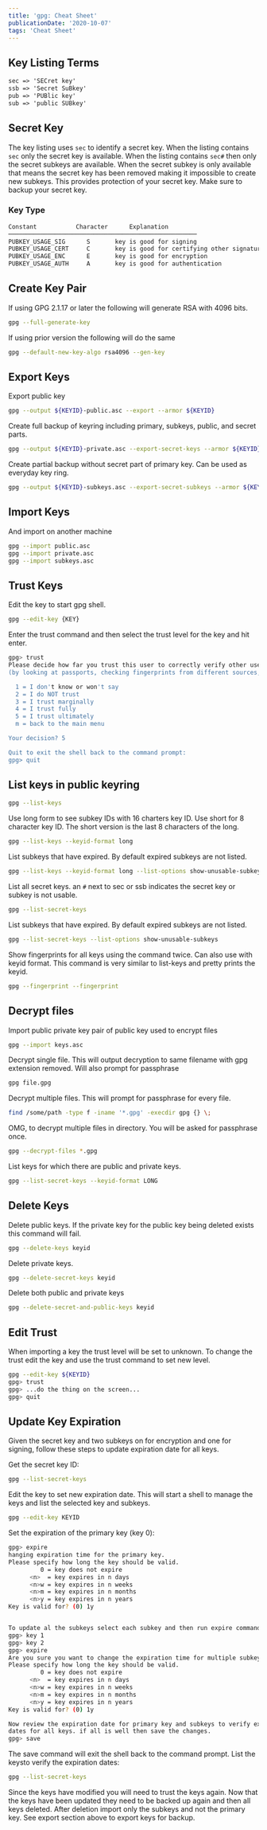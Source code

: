 ```yaml
---
title: 'gpg: Cheat Sheet'
publicationDate: '2020-10-07'
tags: 'Cheat Sheet'
---
```


## Key Listing Terms
```txt
sec => 'SECret key'
ssb => 'Secret SuBkey'
pub => 'PUBlic key'
sub => 'public SUBkey'
```

## Secret Key
The key listing uses `sec` to identify a secret key. When the listing contains `sec` only the secret key is available.
When the listing contains `sec#` then only the secret subkeys are available. When the secret subkey is only available
that means the secret key has been removed making it impossible to create new subkeys. This provides protection of your
secret key. Make sure to backup your secret key.

### Key Type
```txt
Constant           Character      Explanation
─────────────────────────────────────────────────────
PUBKEY_USAGE_SIG      S       key is good for signing
PUBKEY_USAGE_CERT     C       key is good for certifying other signatures
PUBKEY_USAGE_ENC      E       key is good for encryption
PUBKEY_USAGE_AUTH     A       key is good for authentication
```

## Create Key Pair
If using GPG 2.1.17 or later the following will generate RSA with 4096 bits.
```bash
gpg --full-generate-key
```

If using prior version the following will do the same
```bash
gpg --default-new-key-algo rsa4096 --gen-key
```

## Export Keys
Export public key
```bash
gpg --output ${KEYID}-public.asc --export --armor ${KEYID}
```

Create full backup of keyring including primary, subkeys, public, and secret parts.
```bash
gpg --output ${KEYID}-private.asc --export-secret-keys --armor ${KEYID}
```

Create partial backup without secret part of primary key. Can be used as everyday key ring.
```bash
gpg --output ${KEYID}-subkeys.asc --export-secret-subkeys --armor ${KEYID}
```

## Import Keys
And import on another machine
```bash
gpg --import public.asc
gpg --import private.asc
gpg --import subkeys.asc
```

## Trust Keys
Edit the key to start gpg shell.
```bash
gpg --edit-key {KEY}
```

Enter the trust command and then select the trust level for the key and hit enter.
```bash
gpg> trust
Please decide how far you trust this user to correctly verify other users' keys
(by looking at passports, checking fingerprints from different sources, etc.)

  1 = I don't know or won't say
  2 = I do NOT trust
  3 = I trust marginally
  4 = I trust fully
  5 = I trust ultimately
  m = back to the main menu

Your decision? 5

Quit to exit the shell back to the command prompt:
gpg> quit
```

## List keys in public keyring
```bash
gpg --list-keys
```

Use long form to see subkey IDs with 16 charters key ID. Use short for 8 character key ID. The short version is the last
8 characters of the long.
```bash
gpg --list-keys --keyid-format long
```

List subkeys that have expired. By default expired subkeys are not listed.
```bash
gpg --list-keys --keyid-format long --list-options show-unusable-subkeys
```

List all secret keys. an `#` next to sec or ssb indicates the secret key or subkey is not usable.
```bash
gpg --list-secret-keys
```

List subkeys that have expired. By default expired subkeys are not listed.
```bash
gpg --list-secret-keys --list-options show-unusable-subkeys
```

Show fingerprints for all keys using the command twice. Can also use with keyid format. This command is very similar to
list-keys and pretty prints the keyid.
```bash
gpg --fingerprint --fingerprint
```

## Decrypt files
Import public private key pair of public key used to encrypt files
```bash
gpg --import keys.asc
```

Decrypt single file. This will output decryption to same filename with gpg extension removed. Will also prompt for
passphrase
```bash
gpg file.gpg
```

Decrypt multiple files. This will prompt for passphrase for every file.
```bash
find /some/path -type f -iname '*.gpg' -execdir gpg {} \;
```

OMG, to decrypt multiple files in directory. You will be asked for passphrase once.
```bash
gpg --decrypt-files *.gpg
```

List keys for which there are public and private keys.
```bash
gpg --list-secret-keys --keyid-format LONG
```

## Delete Keys
Delete public keys. If the private key for the public key being deleted exists this command will fail.
```bash
gpg --delete-keys keyid
```

Delete private keys.
```bash
gpg --delete-secret-keys keyid
```

Delete both public and private keys
```bash
gpg --delete-secret-and-public-keys keyid
```

## Edit Trust
When importing a key the trust level will be set to unknown. To change the trust edit the key and use the trust command
to set new level.
```bash
gpg --edit-key ${KEYID}
gpg> trust
gpg> ...do the thing on the screen...
gpg> quit
```

## Update Key Expiration
Given the secret key and two subkeys on for encryption and one for signing, follow these steps to update expiration date
for all keys.

Get the secret key ID:
```bash
gpg --list-secret-keys
```

Edit the key to set new expiration date. This will start a shell to manage the keys and list the selected key and
subkeys.
```bash
gpg --edit-key KEYID
```

Set the expiration of the primary key (key 0):
```bash
gpg> expire
hanging expiration time for the primary key.
Please specify how long the key should be valid.
         0 = key does not expire
      <n>  = key expires in n days
      <n>w = key expires in n weeks
      <n>m = key expires in n months
      <n>y = key expires in n years
Key is valid for? (0) 1y


To update al the subkeys select each subkey and then run expire command again:
gpg> key 1
gpg> key 2
gpg> expire
Are you sure you want to change the expiration time for multiple subkeys? (y/N) y
Please specify how long the key should be valid.
         0 = key does not expire
      <n>  = key expires in n days
      <n>w = key expires in n weeks
      <n>m = key expires in n months
      <n>y = key expires in n years
Key is valid for? (0) 1y

Now review the expiration date for primary key and subkeys to verify expiration
dates for all keys. if all is well then save the changes.
gpg> save
```

The save command will exit the shell back to the command prompt. List the keysto verify the expiration dates:

```bash
gpg --list-secret-keys
```

Since the keys have modified you will need to trust the keys again. Now that the keys have been updated they need to be
backed up again and then all keys deleted. After deletion import only the subkeys and not the primary key. See export
section above to export keys for backup.
